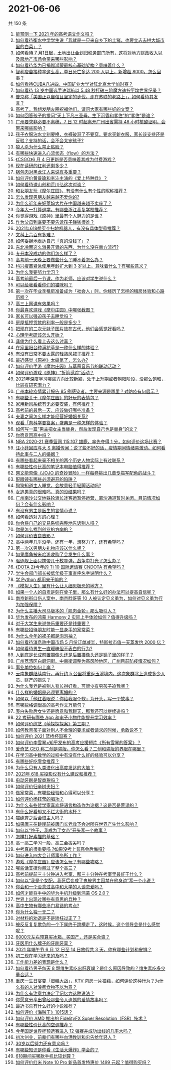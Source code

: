 # 2021-06-06

共 150 条

<!-- BEGIN -->
<!-- 最后更新时间 Sun Jun 06 2021 19:32:43 GMT+0800 (China Standard Time) -->

1. [能预测一下 2021 年的高考语文作文吗？](https://www.zhihu.com/question/451864903)
2. [如何看待衡水中学学生说「我就是一只来自乡下的土猪，也要立志去拱大城市里的白菜」？](https://www.zhihu.com/question/462345321)
3. [如何看待 7
   月1日起，土地出让金划归税务部门所有，这将对地方财政收入以及房地产市场会带来哪些影响？](https://www.zhihu.com/question/463323805)
4. [如何看待华为已捐赠鸿蒙最核心基础架构？意味着什么？](https://www.zhihu.com/question/462892378)
5. [智利疫苗接种率这么高，单日死亡多达 200 人以上，新增超
   8000，怎么回事？](https://www.zhihu.com/question/463115629)
6. [如何看待CUBA八进四，中国矿业大学对阵北京大学加时赛？](https://www.zhihu.com/question/463306896)
7. [如何看待 13 岁中国选手许瑞航以 5.48
   秒打破三阶魔方速拧平均世界纪录？](https://www.zhihu.com/question/463234557)
8. [普京称「美国正以自信且坚定的步伐，走在苏联的老路上」，如何看待其发言？](https://www.zhihu.com/question/463282858)
9. [高考了，我想发朋友圈祝福他们，请问大家有哪些好的文案？](https://www.zhihu.com/question/405298026)
10. [如何回答孩子的提问“天上下凡三圣母，生下沉香和爹住”的“爹住”是谁？](https://www.zhihu.com/question/462277776)
11. [广州要求非必要不离穗，7 日 12 时起离开广州出省需持 48
    小时核酸证明，会带来哪些影响？](https://www.zhihu.com/question/463430613)
12. [孩子衣服沾水立刻要换，衣裤破洞了不要穿，要求买新衣服，家长该支持还是反驳？支持的话，会不会太宠孩子?](https://www.zhihu.com/question/459542600)
13. [狼人杀为什么禁止贴脸？](https://www.zhihu.com/question/462970840)
14. [有哪些快速进入心流状态（flow）的方法？](https://www.zhihu.com/question/20992764)
15. [《CSGO》6 月 4 日更新是否意味着其成为付费游戏？](https://www.zhihu.com/question/463103636)
16. [现在读研的红利还剩多少？](https://www.zhihu.com/question/456374240)
17. [锅包肉对黑龙江人来说有多重要？](https://www.zhihu.com/question/462784342)
18. [如何评价黄景瑜和李沁主演的《爱上特种兵》？](https://www.zhihu.com/question/462601125)
19. [如何看待谏山创和荒川弘这次对谈？](https://www.zhihu.com/question/463257259)
20. [和女朋友玩《摩尔庄园》，有没有什么有个性的昵称推荐？](https://www.zhihu.com/question/462814720)
21. [怎么发现男朋友越来越不爱你的?](https://www.zhihu.com/question/417775321)
22. [为什么近年来好莱坞大片在中国越来越不卖座了？](https://www.zhihu.com/question/268982964)
23. [今年大一打算退学，有哪些浙江高复学校推荐？](https://www.zhihu.com/question/58522765)
24. [你觉得游戏《原神》里最有个人魅力的是谁？](https://www.zhihu.com/question/462388527)
25. [作为父母到底要不要告诉孩子赚钱很难？](https://www.zhihu.com/question/461239979)
26. [2021年618想买个扫地机器人，有没有具体型号推荐？](https://www.zhihu.com/question/397698378)
27. [文科上六百有多难？](https://www.zhihu.com/question/350905229)
28. [如何委婉地表达自己「真的没钱了」？](https://www.zhihu.com/question/462984155)
29. [东北冷面这么消暑开胃的东西，为什么没在南方流行?](https://www.zhihu.com/question/462700732)
30. [专升本没成功的你们怎么样了？](https://www.zhihu.com/question/460210637)
31. [高考前一天晚上要做些什么？睡不着怎么办？](https://www.zhihu.com/question/458722775)
32. [科兴疫苗紧急使用年龄扩大到 3 岁以上，意味着什么？有哪些意义？](https://www.zhihu.com/question/463239638)
33. [为什么我要努力学习？](https://www.zhihu.com/question/462192669)
34. [高考前最后一节课，作为老师，应该对学生说什么？](https://www.zhihu.com/question/462695709)
35. [可以给我看看你们的猫咪吗？](https://www.zhihu.com/question/462824843)
36. [第一次在毕业季租房准备成为「社会人」时，你经历了怎样的租房体验和心路历程？](https://www.zhihu.com/question/461693068)
37. [高三上网课有效果吗？](https://www.zhihu.com/question/309967841)
38. [你最喜欢游戏《摩尔庄园》中哪张截图？](https://www.zhihu.com/question/462564850)
39. [家长可以强迫孩子去睡觉吗？](https://www.zhihu.com/question/463206973)
40. [房屋抵押贷款的利率一般是多少？](https://www.zhihu.com/question/387069469)
41. [把现在的二次元妹子图片放在古代，他们会感觉好看吗？](https://www.zhihu.com/question/462903907)
42. [心理学考研该怎么开始？](https://www.zhihu.com/question/455742815)
43. [龚俊为什么看上去这么讨喜？](https://www.zhihu.com/question/456646250)
44. [在家里阳台种满花草是一种什么样的体验？](https://www.zhihu.com/question/461296029)
45. [有没有日常不要太露的轻熟风裙子推荐？](https://www.zhihu.com/question/323077384)
46. [最近感觉《原神》太逼氪了，怎么办?](https://www.zhihu.com/question/463036805)
47. [如何评价手游《摩尔庄园》与草莓音乐节的联动活动？](https://www.zhihu.com/question/463139385)
48. [如何评价游戏《原神》“折箭觅踪”活动？](https://www.zhihu.com/question/461653474)
49. [2021年深度学习哪些方向比较新颖，处于上升期或者朝阳阶段，没那么饱和，比较有研究潜力？](https://www.zhihu.com/question/460500204)
50. [广州本轮疫情累计报告 85
    例感染者，主要来源是哪里？对防疫有何启示？](https://www.zhihu.com/question/463254288)
51. [有哪些关于《摩尔庄园》的好玩的表情包？](https://www.zhihu.com/question/462564869)
52. [家用新风系统有无必要安装，有何推荐？](https://www.zhihu.com/question/28529319)
53. [高考前的最后一天，应该做好哪些准备？](https://www.zhihu.com/question/463408596)
54. [夫妻之间怎么样才能经营好婚姻关系?](https://www.zhihu.com/question/349031552)
55. [观看「向科学要答案」盛典是一种怎样的体验？](https://www.zhihu.com/question/463277854)
56. [如何写一篇“男主把女主当替身，然后发现自己也是替身”的文？](https://www.zhihu.com/question/437395484)
57. [你愿意回高中吗？](https://www.zhihu.com/question/453231661)
58. [NBA 2020-21 赛季篮网 115:107 雄鹿，率先夺得 1
    分，如何评价这场比赛？](https://www.zhihu.com/question/463395654)
59. [汪小菲回应与大 S
    离婚传闻：说了些不好的话，疫情期间情绪易激动。如何看待此事与二人的婚姻？](https://www.zhihu.com/question/463252497)
60. [有哪些看起来毫不相关的两个历史人物实际上有过联系？](https://www.zhihu.com/question/392281921)
61. [有哪些性价比高的笔记本电脑值得推荐？](https://www.zhihu.com/question/322974536)
62. [网文能否像《JOJO
    的奇妙冒险》一样每卷挑出几章专描写配角的战斗？](https://www.zhihu.com/question/463065863)
63. [配眼镜有哪些必须避开的陷阱？](https://www.zhihu.com/question/20123451)
64. [狗狗知道主人睡觉，会故意轻手轻脚活动吗?](https://www.zhihu.com/question/350491086)
65. [女追男真的很难吗，真的没结果吗？](https://www.zhihu.com/question/457364395)
66. [广州南沙公交地铁轮渡长途客运暂停运营，离沙通道暂时关闭，目前情况如何？会有什么影响？](https://www.zhihu.com/question/463278387)
67. [有没有男主是医生的言情小说？](https://www.zhihu.com/question/370530816)
68. [如何看透对方的心理？](https://www.zhihu.com/question/455593731)
69. [你会将自己的交易系统完整地告诉别人吗？](https://www.zhihu.com/question/462350634)
70. [你是怎么找到创业的方向的？](https://www.zhihu.com/question/25857988)
71. [如何评价吉良吉影？](https://www.zhihu.com/question/23771796)
72. [高中两年几乎没学，还有一年，想努力了，还有希望吗？](https://www.zhihu.com/question/462084525)
73. [第一次送男朋友礼物应该送什么呢？](https://www.zhihu.com/question/320207842)
74. [如果鹰角被米哈游收购了会发生什么事？](https://www.zhihu.com/question/462537017)
75. [驱逐舰上面只携带几十枚导弹，战争中打光了怎么办？](https://www.zhihu.com/question/39027069)
76. [《DOTA 2》今年的 Ti 10 国际邀请赛 CNDOTA
    有希望吗？](https://www.zhihu.com/question/459216552)
77. [学生会部门部长被低年级干事直呼名字说明什么？](https://www.zhihu.com/question/21999602)
78. [学 Python 都用来干嘛的？](https://www.zhihu.com/question/34098079)
79. [《模拟人生》里有什么让人细思极恐的地方？](https://www.zhihu.com/question/264106033)
80. [如果一个人的自卑是刻在骨子里，那么有什么好的办法可以提高自信呢？](https://www.zhihu.com/question/461396765)
81. [南京新街口伤人案中，南京胖哥等 10
    人被认定见义勇为，如何对见义勇为行为加强保障？](https://www.zhihu.com/question/462770395)
82. [为什么主播大司马版本的「肌肉金轮」那么吸引人？](https://www.zhihu.com/question/461688762)
83. [华为发布的鸿蒙 Harmony 2
    实际上手体验如何？值得升级吗？](https://www.zhihu.com/question/458633364)
84. [对于大学生来说快乐重要还是钱重要？](https://www.zhihu.com/question/457081209)
85. [有哪些招待朋友时能一显身手的家常菜？](https://www.zhihu.com/question/28037354)
86. [为什么今年的裙子都是泡泡袖？](https://www.zhihu.com/question/397465205)
87. [如何看待消息称中国市场 5 月份订单减半，特斯拉市值一天蒸发约 2000
    亿？](https://www.zhihu.com/question/463066556)
88. [如何看待男生一直暧昧但不表白的行为?](https://www.zhihu.com/question/314211216)
89. [人到底是长成前置摄像头还是后置摄像头还是镜子里的样子？](https://www.zhihu.com/question/66063294)
90. [广州荔湾区白鹤洞街、中南街调整为高风险地区，广州目前防疫情况如何？](https://www.zhihu.com/question/462683954)
91. [事业单位如何上岸？](https://www.zhihu.com/question/345511835)
92. [云南象群继续南行，再行约 5
    公里将重返玉溪境内，这次象群北上造成多少人员、财产的损失？](https://www.zhihu.com/question/463102060)
93. [为什么我老是被别人夸长得好看，可很少有男孩子追我呢？](https://www.zhihu.com/question/319027663)
94. [什么样的婚姻是必须要离婚的？](https://www.zhihu.com/question/320021757)
95. [如何以「他红着眼说：你给我服个软」为开头，写一个故事？](https://www.zhihu.com/question/460697101)
96. [有哪些格调很高的高考作文万能句？](https://www.zhihu.com/question/265353821)
97. [表白失败后女生还是愿意和我聊天，那我还可以继续追吗？](https://www.zhihu.com/question/367730793)
98. [22 考研有哪些 App 和电子小物件能提升学习效率？](https://www.zhihu.com/question/462935512)
99. [如何评价综艺《萌探探探案》第三期？](https://www.zhihu.com/question/462341726)
100. [如何教育孩子面对别人不合理的要求或者请求的时候，勇敢说不？](https://www.zhihu.com/question/460662042)
101. [如何评价 2021 蓝桥杯国赛？](https://www.zhihu.com/question/463261567)
102. [如何评价李雪琴×知乎发布的高考应援短片《所有雪琴的答案》？](https://www.zhihu.com/question/463097533)
103. [爱奇艺 CEO
     称二创是盗版，你怎么看？二创和盗版的界限在哪里？](https://www.zhihu.com/question/463058796)
104. [在学习高中数学的过程中有没有什么好的经验可以分享？](https://www.zhihu.com/question/24681105)
105. [有哪些好吃零食推荐？](https://www.zhihu.com/question/453646089)
106. [为什么只有人类进化出高度发达的大脑？](https://www.zhihu.com/question/20323967)
107. [2021年 618 买投影仪有什么建议和推荐？](https://www.zhihu.com/question/458826447)
108. [电动牙刷是智商税吗？](https://www.zhihu.com/question/60799591)
109. [如何评价归辛树夫妇？](https://www.zhihu.com/question/296356537)
110. [做家常菜，有哪些经验和心得可以分享？](https://www.zhihu.com/question/19760437)
111. [如何评价杨钰莹的唱功？](https://www.zhihu.com/question/23503608)
112. [为什么有些哲学家喜欢将语言构造作为论据？这是否是荒谬的？](https://www.zhihu.com/question/456701631)
113. [有什么好看却又不烂大街的水杯？](https://www.zhihu.com/question/65459802)
114. [猫绝育之后会恨主人吗？](https://www.zhihu.com/question/420799616)
115. [如果唐三在跳崖前被唐门长老救下会对所在世界产生什么影响？](https://www.zhihu.com/question/461272805)
116. [如何以“终于，我成为了女帝”开头写一个故事？](https://www.zhihu.com/question/405355755)
117. [怎样打好素描的基础？](https://www.zhihu.com/question/26444779)
118. [高一高二学习一般，高三会拔尖吗？](https://www.zhihu.com/question/461416493)
119. [中考真的很重要吗 ?如果没考上普高会后悔吗?](https://www.zhihu.com/question/461082126)
120. [如何进入四大会计师事务所工作？](https://www.zhihu.com/question/310191544)
121. [游戏《摩尔庄园》应该怎么玩？有哪些攻略？](https://www.zhihu.com/question/371309327)
122. [哪些话支撑你熬过了整个高三？](https://www.zhihu.com/question/398139905)
123. [高考前提前三十分钟进入考室，那三十分钟在考室里最好干什么？](https://www.zhihu.com/question/438598661)
124. [如何以“我是个女配，我死后变成了鬼被男主囚禁在他身边”写一个小说？](https://www.zhihu.com/question/448069836)
125. [你会和一个没念过高中和大学的人谈恋爱吗？](https://www.zhihu.com/question/462293257)
126. [如何才能将手中的华为手机升级到鸿蒙 OS 2.0？](https://www.zhihu.com/question/436295623)
127. [世界上出现过哪些有意思的兵种？](https://www.zhihu.com/question/419256945)
128. [高中生物有哪些冷门易错的考点?](https://www.zhihu.com/question/447559813)
129. [你为什么独一无二？](https://www.zhihu.com/question/463105888)
130. [对材料的劝退是不是矫枉过正了？](https://www.zhihu.com/question/462787240)
131. [被反反复复欺负的一个下属终于跳槽走了，这时候，这个领导会是什么感觉呢？](https://www.zhihu.com/question/419717401)
132. [6000元左右预算买冰箱，买国产，还是买合资？](https://www.zhihu.com/question/427992113)
133. [牙医用什么牌子的牙刷牙膏？](https://www.zhihu.com/question/21064394)
134. [2021 年端午节 6 月 12 日至 14 日放假共 3
     天，你有哪些计划和安排？](https://www.zhihu.com/question/461518659)
135. [初二现在学习还来的及吗？](https://www.zhihu.com/question/460694660)
136. [工作能力差的表现是什么？](https://www.zhihu.com/question/272082217)
137. [如何看待男子每天 8
     颗维生素吃出肝衰竭？是什么原因导致的？维生素吃多少量合适？](https://www.zhihu.com/question/463004931)
138. [重庆一生日宴变「蛋糕大战」，KTV
     包房一片狼藉，如何评价这种行为？为什么有的人对浪费食物不以为意？](https://www.zhihu.com/question/463080691)
139. [为什么有注意力决定了记忆力这种说法？](https://www.zhihu.com/question/453067685)
140. [你愿意分享出曾经那些令人遗憾的爱情故事吗？](https://www.zhihu.com/question/461039473)
141. [最近书荒有什么好的小说推荐？](https://www.zhihu.com/question/454175132)
142. [如何评价《海贼王》1015话？](https://www.zhihu.com/question/463011991)
143. [如何评价 AMD 推出的 FidelityFX Super
     Resolution（FSR）技术？](https://www.zhihu.com/question/462609402)
144. [有哪些性价比高的空调推荐？](https://www.zhihu.com/question/393218413)
145. [今年国足世界杯预选赛进入 12 强赛并成功出线的几率大吗？](https://www.zhihu.com/question/458794320)
146. [初次创业，前辈们有哪些血泪教训和忠告给年轻人？](https://www.zhihu.com/question/456798060)
147. [30岁以后努力还有意义吗？](https://www.zhihu.com/question/461708777)
148. [有哪些知识是你看《生活大爆炸》学会的？](https://www.zhihu.com/question/321167011)
149. [618期间买哪款手机比较划算？](https://www.zhihu.com/question/463120125)
150. [如何评价红米 Note 10 Pro 新品首发特惠价 1499
     元起？值得购买吗？](https://www.zhihu.com/question/461503607)

<!-- END -->
